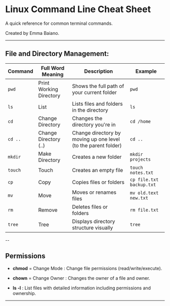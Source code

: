 # Linux Command Line Cheat Sheet

A quick reference for common terminal commands. 

Created by Emma Baiano.

---

## File and Directory Management:

| Command   | Full Word Meaning       | Description                                                    | Example                  |
|-----------|-------------------------|----------------------------------------------------------------|--------------------------|
| `pwd`     | Print Working Directory | Shows the full path of your current folder                     | `pwd`                    |
| `ls`      | List                    | Lists files and folders in the directory                       | `ls`                     |
| `cd`      | Change Directory        | Changes the directory you're in                                | `cd /home`               |
| `cd ..`   | Change Directory (..)   | Change directory by moving up one level (to the parent folder) | `cd ..`                  |
| `mkdir`   | Make Directory          | Creates a new folder                                           | `mkdir projects`         |
| `touch`   | Touch                   | Creates an empty file                                          | `touch notes.txt`        |
| `cp`      | Copy                    | Copies files or folders                                        | `cp file.txt backup.txt` |
| `mv`      | Move                    | Moves or renames files                                         | `mv old.text new.txt`    |      
| `rm`      | Remove                  | Deletes files or folders                                       | `rm file.txt`            |
| `tree`    | Tree                    | Displays directory structure visually                          | `tree`                   |


--

## Permissions

- **chmod** = Change Mode : Change file permissions (read/write/execute).

- **chown** = Change Owner : Changes the owner of a file and owner.

- **ls -l** : List files with detailed information including permissions and ownership.

---



